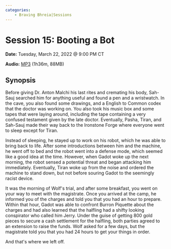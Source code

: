 ```yaml
---
categories:
    - Braving Bhreia|Sessions
---
```

# Session 15: Booting a Bot

**Date:** Tuesday, March 22, 2022 @ 9:00 PM CT

**Audio:** [MP3](https://drive.google.com/file/d/1ydfFYVB17AcWI3tLVcdYzQ_kgKrWMnjA/view?usp=sharing) (1h36m, 88MB)

## Synopsis

Before giving Dr. Anton Malchi his last rites and cremating his body, Sah-Sauj searched him for anything useful and found a pen and a wristwatch. In the cave, you also found some drawings, and a English to Common codex that the doctor was working on. You also took his music box and some tapes that were laying around, including the tape containing a very confused testament given by the late doctor. Eventually, Pasha, Tiran, and Sah-Sauj made their way back to the Ironstone Forge where everyone went to sleep except for Tiran.

Instead of sleeping, he stayed up to work on his robot, which he was able to bring back to life. After some introductions between him and the machine, he went off to bed and the robot went into a defense mode, which seemed like a good idea at the time. However, when Gadot woke up the next morning, the robot sensed a potential threat and began attacking him immediately. Eventually, Tiran woke up from the noise and ordered the machine to stand down, but not before souring Gadot to the seemingly racist device.

It was the morning of Wolf's trial, and after some breakfast, you went on your way to meet with the magistrate. Once you arrived at the camp, he informed you of the charges and told you that you had an hour to prepare. Within that hour, Gadot was able to confront Burron Piquette about the charges and had also learned that the halfling had a shifty looking conspirator who called him Jerry. Under the guise of getting 800 gold pieces to secure a cash settlement for the halfling, both parties agreed to an extension to raise the funds. Wolf asked for a few days, but the magistrate told you that you had 24 hours to get your things in order.

And that's where we left off.
